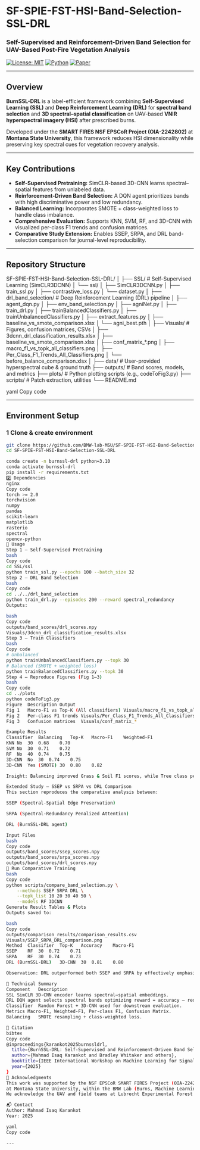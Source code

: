 # SF-SPIE-FST-HSI-Band-Selection-SSL-DRL

### Self-Supervised and Reinforcement-Driven Band Selection for UAV-Based Post-Fire Vegetation Analysis

[![License: MIT](https://img.shields.io/badge/License-MIT-yellow.svg)](LICENSE)
[![Python](https://img.shields.io/badge/Python-3.10+-blue.svg)]()
[![Paper](https://img.shields.io/badge/Paper-SPIE%202025%20(MLSP)-green.svg)]()

---

## Overview

**BurnSSL-DRL** is a label-efficient framework combining **Self-Supervised Learning (SSL)** and **Deep Reinforcement Learning (DRL)** for **spectral band selection** and **3D spectral–spatial classification** on UAV-based **VNIR hyperspectral imagery (HSI)** after prescribed burns.  

Developed under the **SMART FIRES NSF EPSCoR Project (OIA-2242802)** at **Montana State University**, this framework reduces HSI dimensionality while preserving key spectral cues for vegetation recovery analysis.

---

## Key Contributions

- **Self-Supervised Pretraining:** SimCLR-based 3D-CNN learns spectral–spatial features from unlabeled data.  
- **Reinforcement-Driven Band Selection:** A DQN agent prioritizes bands with high discriminative power and low redundancy.  
- **Balanced Learning:** Incorporates SMOTE + class-weighted loss to handle class imbalance.  
- **Comprehensive Evaluation:** Supports KNN, SVM, RF, and 3D-CNN with visualized per-class F1 trends and confusion matrices.  
- **Comparative Study Extension:** Enables SSEP, SRPA, and DRL band-selection comparison for journal-level reproducibility.

---

## Repository Structure

SF-SPIE-FST-HSI-Band-Selection-SSL-DRL/
│
├── SSL/ # Self-Supervised Learning (SimCLR3DCNN)
│ └── ssl/
│ ├── SimCLR3DCNN.py
│ ├── train_ssl.py
│ ├── contrastive_loss.py
│ └── dataset.py
│
├── drl_band_selection/ # Deep Reinforcement Learning (DRL) pipeline
│ ├── agent_dqn.py
│ ├── env_band_selection.py
│ ├── agniNet.py
│ ├── train_drl.py
│ ├── trainBalancedClassifiers.py
│ ├── trainUnbalancedClassifiers.py
│ ├── extract_features.py
│ ├── baseline_vs_smote_comparison.xlsx
│ └── agni_best.pth
│
├── Visuals/ # Figures, confusion matrices, CSVs
│ ├── 3dcnn_drl_classification_results.xlsx
│ ├── baseline_vs_smote_comparison.xlsx
│ ├── conf_matrix_*.png
│ ├── macro_f1_vs_topk_all_classifiers.png
│ ├── Per_Class_F1_Trends_All_Classifiers.png
│ └── before_balance_comparison.xlsx
│
├── data/ # User-provided hyperspectral cube & ground truth
├── outputs/ # Band scores, models, and metrics
├── plots/ # Python plotting scripts (e.g., codeToFig3.py)
├── scripts/ # Patch extraction, utilities
└── README.md

yaml
Copy code

---

## Environment Setup

### 1️ Clone & create environment
```bash
git clone https://github.com/BMW-lab-MSU/SF-SPIE-FST-HSI-Band-Selection-SSL-DRL.git
cd SF-SPIE-FST-HSI-Band-Selection-SSL-DRL

conda create -n burnssl-drl python=3.10
conda activate burnssl-drl
pip install -r requirements.txt
2️⃣ Dependencies
nginx
Copy code
torch >= 2.0
torchvision
numpy
pandas
scikit-learn
matplotlib
rasterio
spectral
opencv-python
🚀 Usage
Step 1 – Self-Supervised Pretraining
bash
Copy code
cd SSL/ssl
python train_ssl.py --epochs 100 --batch_size 32
Step 2 – DRL Band Selection
bash
Copy code
cd ../../drl_band_selection
python train_drl.py --episodes 200 --reward spectral_redundancy
Outputs:

bash
Copy code
outputs/band_scores/drl_scores.npy
Visuals/3dcnn_drl_classification_results.xlsx
Step 3 – Train Classifiers
bash
Copy code
# Unbalanced
python trainUnbalancedClassifiers.py --topk 30
# Balanced (SMOTE + weighted loss)
python trainBalancedClassifiers.py --topk 30
Step 4 – Reproduce Figures (Fig 1–3)
bash
Copy code
cd ../plots
python codeToFig3.py
Figure	Description	Output
Fig 1	Macro-F1 vs Top-K (All classifiers)	Visuals/macro_f1_vs_topk_all_classifiers.png
Fig 2	Per-class F1 trends	Visuals/Per_Class_F1_Trends_All_Classifiers.png
Fig 3	Confusion matrices	Visuals/conf_matrix_*

Example Results
Classifier	Balancing	Top-K	Macro-F1	Weighted-F1
KNN	No	30	0.68	0.70
SVM	No	30	0.71	0.72
RF	No	40	0.74	0.75
3D-CNN	No	30	0.74	0.75
3D-CNN	Yes (SMOTE)	30	0.80	0.82

Insight: Balancing improved Grass & Soil F1 scores, while Tree class performance remained stable—indicating consistent canopy detection.

Extended Study – SSEP vs SRPA vs DRL Comparison
This section reproduces the comparative analysis between:

SSEP (Spectral-Spatial Edge Preservation)

SRPA (Spectral-Redundancy Penalized Attention)

DRL (BurnSSL-DRL agent)

Input Files
bash
Copy code
outputs/band_scores/ssep_scores.npy
outputs/band_scores/srpa_scores.npy
outputs/band_scores/drl_scores.npy
🧠 Run Comparative Training
bash
Copy code
python scripts/compare_band_selection.py \
    --methods SSEP SRPA DRL \
    --topk_list 10 20 30 40 50 \
    --models RF 3DCNN
Generate Result Tables & Plots
Outputs saved to:

bash
Copy code
outputs/comparison_results/comparison_results.csv
Visuals/SSEP_SRPA_DRL_comparison.png
Method	Classifier	Top-K	Accuracy	Macro-F1
SSEP	RF	30	0.72	0.71
SRPA	RF	30	0.74	0.73
DRL (BurnSSL-DRL)	3D-CNN	30	0.81	0.80

Observation: DRL outperformed both SSEP and SRPA by effectively emphasizing low-wavelength VNIR regions related to chlorophyll degradation and soil exposure.

🧠 Technical Summary
Component	Description
SSL	SimCLR 3D-CNN encoder learns spectral–spatial embeddings.
DRL	DQN agent selects spectral bands optimizing reward = accuracy – redundancy.
Classifier	Random Forest + 3D-CNN used for downstream evaluation.
Metrics	Macro-F1, Weighted-F1, Per-class F1, Confusion Matrix.
Balancing	SMOTE resampling + class-weighted loss.

🧾 Citation
bibtex
Copy code
@inproceedings{karankot2025burnssldrl,
  title={BurnSSL-DRL: Self-Supervised and Reinforcement-Driven Band Selection for UAV-Based Post-Fire Vegetation Analysis},
  author={Mahmad Isaq Karankot and Bradley Whitaker and others},
  booktitle={IEEE International Workshop on Machine Learning for Signal Processing (MLSP)},
  year={2025}
}
🙏 Acknowledgments
This work was supported by the NSF EPSCoR SMART FIRES Project (OIA-2242802)
at Montana State University, within the BMW Lab (Burns, Machine Learning, and Wildfire).
We acknowledge the UAV and field teams at Lubrecht Experimental Forest for data collection and the fire-science collaborators for their assistance.

📬 Contact
Author: Mahmad Isaq Karankot
Year: 2025

yaml
Copy code

---




